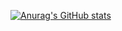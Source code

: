 [![Anurag's GitHub stats](https://github-readme-stats.vercel.app/api?username=steq28)](https://github.com/anuraghazra/github-readme-stats)
